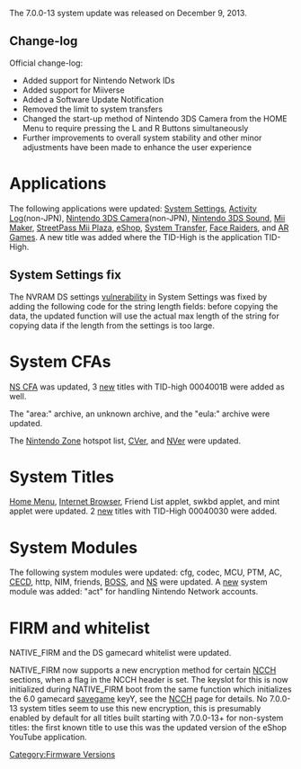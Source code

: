 The 7.0.0-13 system update was released on December 9, 2013.

## Change-log

Official change-log:

- Added support for Nintendo Network IDs
- Added support for Miiverse
- Added a Software Update Notification
- Removed the limit to system transfers
- Changed the start-up method of Nintendo 3DS Camera from the HOME Menu
  to require pressing the L and R Buttons simultaneously
- Further improvements to overall system stability and other minor
  adjustments have been made to enhance the user experience

# Applications

The following applications were updated: [System
Settings](System_Settings "wikilink"), [Activity
Log](Activity_Log "wikilink")(non-JPN), [Nintendo 3DS
Camera](Nintendo_3DS_Camera "wikilink")(non-JPN), [Nintendo 3DS
Sound](Nintendo_3DS_Sound "wikilink"), [Mii
Maker](Mii_Maker "wikilink"), [StreetPass Mii
Plaza](StreetPass_Mii_Plaza "wikilink"), [eShop](eShop "wikilink"),
[System Transfer](System_Transfer "wikilink"), [Face
Raiders](Face_Raiders "wikilink"), and [AR Games](AR_Games "wikilink").
A new title was added where the TID-High is the application TID-High.

## System Settings fix

The NVRAM DS settings [vulnerability](3DS_exploits "wikilink") in System
Settings was fixed by adding the following code for the string length
fields: before copying the data, the updated function will use the
actual max length of the string for copying data if the length from the
settings is too large.

# System CFAs

[NS CFA](NS_CFA "wikilink") was updated, 3 [new](Title_list "wikilink")
titles with TID-high 0004001B were added as well.

The "area:" archive, an unknown archive, and the "eula:" archive were
updated.

The [Nintendo Zone](Nintendo_Zone "wikilink") hotspot list,
[CVer](CVer "wikilink"), and [NVer](NVer "wikilink") were updated.

# System Titles

[Home Menu](Home_Menu "wikilink"), [Internet
Browser](Internet_Browser "wikilink"), Friend List applet, swkbd applet,
and mint applet were updated. 2 [new](Title_list "wikilink") titles with
TID-High 00040030 were added.

# System Modules

The following system modules were updated: cfg, codec, MCU, PTM, AC,
[CECD](StreetPass "wikilink"), http, NIM, friends,
[BOSS](SpotPass "wikilink"), and [NS](NS "wikilink") were updated. A
[new](Title_list "wikilink") system module was added: "act" for handling
Nintendo Network accounts.

# FIRM and whitelist

NATIVE_FIRM and the DS gamecard whitelist were updated.

NATIVE_FIRM now supports a new encryption method for certain
[NCCH](NCCH "wikilink") sections, when a flag in the NCCH header is set.
The keyslot for this is now initialized during NATIVE_FIRM boot from the
same function which initializes the 6.0 gamecard
[savegame](Savegames "wikilink") keyY, see the [NCCH](NCCH "wikilink")
page for details. No 7.0.0-13 system titles seem to use this new
encryption, this is presumably enabled by default for all titles built
starting with 7.0.0-13+ for non-system titles: the first known title to
use this was the updated version of the eShop YouTube application.

[Category:Firmware Versions](Category:Firmware_Versions "wikilink")